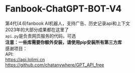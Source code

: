 # Fanbook-ChatGPT-BOT-V4
第4代(4.6)fanbook AI机器人，支持广告、历史记录api和上下文  
2023年的大部分成果都在这里了  
`api.py`是负责网页服务的代码，可选  
**注意：一些库需要你额外安装，请使用pip安装所有第三方库**  
感谢项目：  
API:  
https://api.lolimi.cn  
https://github.com/chatanywhere/GPT_API_free  
